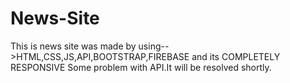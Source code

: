 # News-Site
This is news site was made by using-->HTML,CSS,JS,API,BOOTSTRAP,FIREBASE and its COMPLETELY RESPONSIVE
Some problem with API.It will be resolved shortly.
